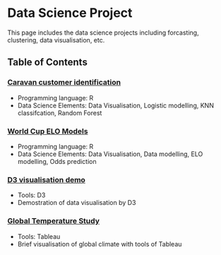 # Data Science Project
This page includes the data science projects including forcasting, clustering, data visualisation, etc. 


## Table of Contents
### [Caravan customer identification](https://github.com/tommy539/Data-Science-Project/blob/master/Caravan%20customer%20identification/Caravan%20customer%20identification.ipynb)

- Programming language: R
- Data Science Elements: Data Visualisation, Logistic modelling, KNN classifcation, Random Forest

### [World Cup ELO Models](https://github.com/tommy539/Data-Science-Project/blob/master/World%20Cup%202018%20prediction/ELO%20model%20for%20World%20Cup%202018%20odds%20prediction.ipynb)
- Programming language: R
- Data Science Elements: Data Visualisation, Data modelling, ELO modelling, Odds prediction

### [D3 visualisation demo](https://tommy539.github.io/D3-demo/)
- Tools: D3
- Demostration of data visualisation by D3

### [Global Temperature Study](https://github.com/tommy539/Data-Science-Project/tree/master/Global%20Temperature%20Study)
- Tools: Tableau
- Brief visualisation of global climate with tools of Tableau
